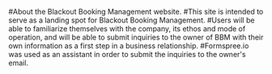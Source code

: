 #About the Blackout Booking Management website.
#This site is intended to serve as a landing spot for Blackout Booking Management.
#Users will be able to familiarize themselves with the company, its ethos and mode of operation, and will be able to submit inquiries to the owner of BBM with their own information as a first step in a business relationship.
#Formspree.io was used as an assistant in order to submit the inquiries to the owner's email.

